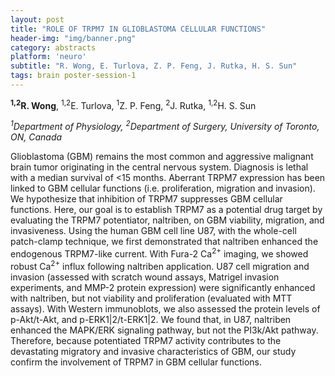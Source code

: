 ```yaml
---
layout: post
title: "ROLE OF TRPM7 IN GLIOBLASTOMA CELLULAR FUNCTIONS"
header-img: "img/banner.png"
category: abstracts
platform: 'neuro'
subtitle: "R. Wong, E. Turlova, Z. P. Feng, J. Rutka, H. S. Sun"
tags: brain poster-session-1
---
```

**<sup>1,2</sup>R. Wong**, <sup>1,2</sup>E. Turlova, <sup>1</sup>Z. P. Feng, <sup>2</sup>J. Rutka, <sup>1,2</sup>H.
S. Sun

_<sup>1</sup>Department of Physiology, <sup>2</sup>Department of Surgery, University of Toronto, ON, Canada_

Glioblastoma (GBM) remains the most common and aggressive malignant
brain tumor originating in the central nervous system. Diagnosis is
lethal with a median survival of &lt;15 months. Aberrant TRPM7
expression has been linked to GBM cellular functions (i.e.
proliferation, migration and invasion). We hypothesize that inhibition
of TRPM7 suppresses GBM cellular functions. Here, our goal is to
establish TRPM7 as a potential drug target by evaluating the TRPM7
potentiator, naltriben, on GBM viability, migration, and invasiveness.
Using the human GBM cell line U87, with the whole-cell patch-clamp
technique, we first demonstrated that naltriben enhanced the endogenous
TRPM7-like current. With Fura-2 Ca<sup>2+</sup> imaging, we showed robust Ca<sup>2+</sup>
influx following naltriben application. U87 cell migration and invasion
(assessed with scratch wound assays, Matrigel invasion experiments, and
MMP-2 protein expression) were significantly enhanced with naltriben,
but not viability and proliferation (evaluated with MTT assays). With
Western immunoblots, we also assessed the protein levels of p-Akt/t-Akt,
and p-ERK1|2/t-ERK1|2. We found that, in U87, naltriben enhanced the
MAPK/ERK signaling pathway, but not the PI3k/Akt pathway. Therefore,
because potentiated TRPM7 activity contributes to the devastating
migratory and invasive characteristics of GBM, our study confirm the
involvement of TRPM7 in GBM cellular functions.
